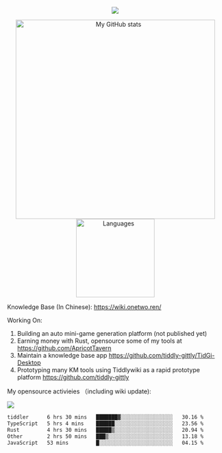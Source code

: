 <a href="https://github.com/linonetwo">
    <p align="center">
        <img src="https://github-profile-trophy.vercel.app/?username=linonetwo&column=7&theme=onedark"/>
    </p>
</a>
<a align="center" href="https://github.com/linonetwo">
  <p align="center">
    <img src="https://github-readme-stats.vercel.app/api?username=linonetwo&show_icons=true&count_private=true" alt="My GitHub stats" width="465"/>
    <img src="https://github-readme-stats.vercel.app/api/top-langs/?username=linonetwo&layout=compact&langs_count=10" alt="Languages" height="183">
  </p>
</a>

Knowledge Base (In Chinese): https://wiki.onetwo.ren/

Working On: 

1. Building an auto mini-game generation platform (not published yet)
1. Earning money with Rust, opensource some of my tools at https://github.com/ApricotTavern
1. Maintain a knowledge base app https://github.com/tiddly-gittly/TidGi-Desktop
1. Prototyping many KM tools using Tiddlywiki as a rapid prototype platform https://github.com/tiddly-gittly

My opensource activieies （including wiki update):

![](https://visitor-badge.glitch.me/badge?page_id=linonetwo.linonetwo)

<!--START_SECTION:waka-->

```txt
tiddler      6 hrs 30 mins   ███████▓░░░░░░░░░░░░░░░░░   30.16 %
TypeScript   5 hrs 4 mins    ██████░░░░░░░░░░░░░░░░░░░   23.56 %
Rust         4 hrs 30 mins   █████▒░░░░░░░░░░░░░░░░░░░   20.94 %
Other        2 hrs 50 mins   ███▒░░░░░░░░░░░░░░░░░░░░░   13.18 %
JavaScript   53 mins         █░░░░░░░░░░░░░░░░░░░░░░░░   04.15 %
```

<!--END_SECTION:waka-->
